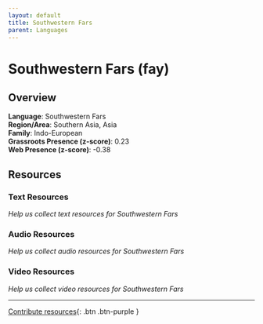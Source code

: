 ```yaml
---
layout: default
title: Southwestern Fars
parent: Languages
---
```


# Southwestern Fars (fay)

## Overview

**Language**: Southwestern Fars  
**Region/Area**: Southern Asia, Asia  
**Family**: Indo-European  
**Grassroots Presence (z-score)**: 0.23  
**Web Presence (z-score)**: -0.38  

## Resources

### Text Resources
*Help us collect text resources for Southwestern Fars*

### Audio Resources
*Help us collect audio resources for Southwestern Fars*

### Video Resources
*Help us collect video resources for Southwestern Fars*

---

[Contribute resources](https://forms.office.com/e/1SfLJx3u1r){: .btn .btn-purple }
